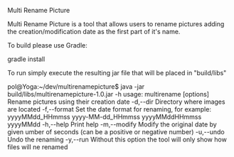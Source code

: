 Multi Rename Picture

Multi Rename Picture is a tool that allows users to rename pictures adding the creation/modification date as the
first part of it's name.

To build please use Gradle:

gradle install

To run simply execute the resulting jar file that will be placed in "build/libs"


pol@Yoga:~/dev/multirenamepicture$ java -jar build/libs/multirenamepicture-1.0.jar -h
usage: multirename [options]
Rename pictures using their creation date
 -d,--dir <d>      Directory where images are located
 -f,--format <f>   Set the date format for renaming, for example:
                   yyyyMMdd_HHmmss
                   yyyy-MM-dd_HHmmss
                   yyyyMMddHHmmss
                   yyyyMMdd
 -h,--help         Print help
 -m,--modify <m>   Modify the original date by given umber of seconds (can be a positive or negative number)
 -u,--undo         Undo the renaming
 -y,--run          Without this option the tool will only show how files will ne renamed
